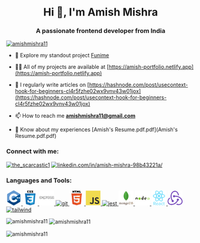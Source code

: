 <h1 align="center">Hi 👋, I'm Amish Mishra</h1>
<h3 align="center">A passionate frontend developer from India</h3>

<p align="left"> <a href="https://github.com/ryo-ma/github-profile-trophy"><img src="https://github-profile-trophy.vercel.app/?username=amishmishra11" alt="amishmishra11" /></a> </p>

- 🔭 Explore my standout project [Funime](funime.vercel.app)

- 👨‍💻 All of my projects are available at [https://amish-portfolio.netlify.app](https://amish-portfolio.netlify.app)

- 📝 I regularly write articles on [https://hashnode.com/post/usecontext-hook-for-beginners-cl4r5fzhe02wx9vnv43w01jox](https://hashnode.com/post/usecontext-hook-for-beginners-cl4r5fzhe02wx9vnv43w01jox)

- 📫 How to reach me **amishmishra11@gmail.com**

- 📄 Know about my experiences [Amish's Resume.pdf.pdf](Amish's Resume.pdf.pdf)

<h3 align="left">Connect with me:</h3>
<p align="left">
<a href="https://twitter.com/the_scarcastic1" target="blank"><img align="center" src="https://raw.githubusercontent.com/rahuldkjain/github-profile-readme-generator/master/src/images/icons/Social/twitter.svg" alt="the_scarcastic1" height="30" width="40" /></a>
<a href="https://linkedin.com/in/linkedin.com/in/amish-mishra-98b43221a/" target="blank"><img align="center" src="https://raw.githubusercontent.com/rahuldkjain/github-profile-readme-generator/master/src/images/icons/Social/linked-in-alt.svg" alt="linkedin.com/in/amish-mishra-98b43221a/" height="30" width="40" /></a>
</p>

<h3 align="left">Languages and Tools:</h3>
<p align="left"> <a href="https://www.w3schools.com/cpp/" target="_blank" rel="noreferrer"> <img src="https://raw.githubusercontent.com/devicons/devicon/master/icons/cplusplus/cplusplus-original.svg" alt="cplusplus" width="40" height="40"/> </a> <a href="https://www.w3schools.com/css/" target="_blank" rel="noreferrer"> <img src="https://raw.githubusercontent.com/devicons/devicon/master/icons/css3/css3-original-wordmark.svg" alt="css3" width="40" height="40"/> </a> <a href="https://expressjs.com" target="_blank" rel="noreferrer"> <img src="https://raw.githubusercontent.com/devicons/devicon/master/icons/express/express-original-wordmark.svg" alt="express" width="40" height="40"/> </a> <a href="https://git-scm.com/" target="_blank" rel="noreferrer"> <img src="https://www.vectorlogo.zone/logos/git-scm/git-scm-icon.svg" alt="git" width="40" height="40"/> </a> <a href="https://www.w3.org/html/" target="_blank" rel="noreferrer"> <img src="https://raw.githubusercontent.com/devicons/devicon/master/icons/html5/html5-original-wordmark.svg" alt="html5" width="40" height="40"/> </a> <a href="https://developer.mozilla.org/en-US/docs/Web/JavaScript" target="_blank" rel="noreferrer"> <img src="https://raw.githubusercontent.com/devicons/devicon/master/icons/javascript/javascript-original.svg" alt="javascript" width="40" height="40"/> </a> <a href="https://jestjs.io" target="_blank" rel="noreferrer"> <img src="https://www.vectorlogo.zone/logos/jestjsio/jestjsio-icon.svg" alt="jest" width="40" height="40"/> </a> <a href="https://www.mongodb.com/" target="_blank" rel="noreferrer"> <img src="https://raw.githubusercontent.com/devicons/devicon/master/icons/mongodb/mongodb-original-wordmark.svg" alt="mongodb" width="40" height="40"/> </a> <a href="https://nodejs.org" target="_blank" rel="noreferrer"> <img src="https://raw.githubusercontent.com/devicons/devicon/master/icons/nodejs/nodejs-original-wordmark.svg" alt="nodejs" width="40" height="40"/> </a> <a href="https://reactjs.org/" target="_blank" rel="noreferrer"> <img src="https://raw.githubusercontent.com/devicons/devicon/master/icons/react/react-original-wordmark.svg" alt="react" width="40" height="40"/> </a> <a href="https://redux.js.org" target="_blank" rel="noreferrer"> <img src="https://raw.githubusercontent.com/devicons/devicon/master/icons/redux/redux-original.svg" alt="redux" width="40" height="40"/> </a> <a href="https://tailwindcss.com/" target="_blank" rel="noreferrer"> <img src="https://www.vectorlogo.zone/logos/tailwindcss/tailwindcss-icon.svg" alt="tailwind" width="40" height="40"/> </a> </p>

<p><img align="left" src="https://github-readme-stats.vercel.app/api/top-langs?username=amishmishra11&show_icons=true&locale=en&layout=compact" alt="amishmishra11" /></p>

<p>&nbsp;<img align="center" src="https://github-readme-stats.vercel.app/api?username=amishmishra11&show_icons=true&locale=en" alt="amishmishra11" /></p>

<p><img align="center" src="https://github-readme-streak-stats.herokuapp.com/?user=amishmishra11&" alt="amishmishra11" /></p>
